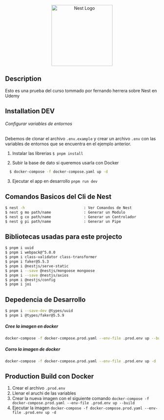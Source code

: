 <p align="center">
  <a href="http://nestjs.com/" target="blank"><img src="https://nestjs.com/img/logo-small.svg" width="200" alt="Nest Logo" /></a>
</p>

[circleci-image]: https://img.shields.io/circleci/build/github/nestjs/nest/master?token=abc123def456
[circleci-url]: https://circleci.com/gh/nestjs/nest


## Description

Esto es una prueba del curso tommado por fernando herrera sobre Nest en Udemy

## Installation DEV

###### Configurar variables de entornos
Debemos de clonar el archivo ```.env.example``` y crear un archivo ```.env``` con las variables de entornos que se encuentra en el ejemplo anterior.


1. Instalar las librerias ```$ pnpm install```

2. Subir la base de dato si queremos usarla con Docker
```bash
  $ docker-compose -f docker-compose.yaml up -d
```
3. Ejecutar el app en desarrollo ```pnpm run dev```

## Comandos Basicos del Cli de Nest
```bash
$ nest -h                           : Ver Comandos de Nest
$ nest g mo path/name               : Generar un Modulo
$ nest g co path/name               : Generar un Controlador
$ nest g pi path/name               : Generar un Pipe
```

## Bibliotecas usadas para este projecto
```bash
$ pnpm i uuid
$ pnpm i webpack@^5.0.0
$ pnpm i class-validator class-transformer
$ pnpm i faker@5.5.3
$ pnpm i @nestjs/serve-static
$ pnpm i --save @nestjs/mongoose mongoose
$ pnpm i --save @nestjs/axios
$ pnpm i @nestjs/config
$ pnpm i joi
```

## Depedencia de Desarrollo
```bash
$ pnpm i --save-dev @types/uuid
$ pnpm i @types/faker@5.5.9
```

##### Cree la imagen en docker
```bash
docker-compose -f docker-compose.prod.yaml --env-file .prod.env up --build
```
##### Corro la imagen de docker
```bash
docker-compose -f docker-compose.prod.yaml --env-file .prod.env up -d
```

## Production Build con Docker
1. Crear el archivo ```.prod.env```
2. Llenar el aruchi de las variables
3. Crear la nueva imagen con el siguiente comando
  ```docker-compose -f docker-compose.prod.yaml --env-file .prod.env up --build```
4. Ejecutar la imagen
  ```docker-compose -f docker-compose.prod.yaml --env-file .prod.env up -d```
